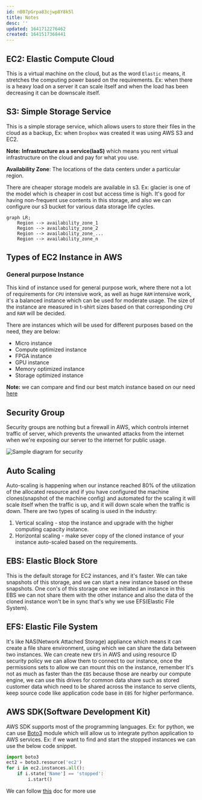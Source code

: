 ```yaml
---
id: nB07pGrpa83cjwp8Y8k5l
title: Notes
desc: ''
updated: 1641712276462
created: 1641517368441
---
```


## EC2: Elastic Compute Cloud

This is a virtual machine on the cloud, but as the word `Elastic` means, it stretches the computing power based on the requirements. Ex: when there is a heavy load on a server it can scale itself and when the load has been decreasing it can be downscale itself.

## S3: Simple Storage Service

This is a simple storage service, which allows users to store their files in the cloud as a backup, Ex: when `Dropbox` was created it was using AWS S3 and EC2.

**Note:** **Infrastructure as a service(IaaS)** which means you rent virtual infrastructure on the cloud and pay for what you use.

**Availability Zone**: The locations of the data centers under a particular region.

There are cheaper storage models are available in s3. Ex: glacier is one of the model which is cheaper in cost but access time is high. It's good for having non-frequent use contents in this storage, and also we can configure our s3 bucket for various data storage life cycles.

```mermaid
graph LR;
    Region --> availability_zone_1
    Region --> availability_zone_2
    Region --> availability_zone_...
    Region --> availability_zone_n
```

## Types of EC2 Instance in AWS

### General purpose Instance

This kind of instance used for general purpose work, where there not a lot of requirements for `CPU` intensive work, as well as huge `RAM` intensive work, it's a balanced instance which can be used for moderate usage. The size of the instance are measured in t-shirt sizes based on that corresponding `CPU` and `RAM` will be decided.

There are instances which will be used for different purposes based on the need, they are below:

* Micro instance
* Compute optimized instance
* FPGA instance
* GPU instance
* Memory optimized instance
* Storage optimized instance

**Note:** we can compare and find our best match instance based on our need [here](https://instances.vantage.sh)

## Security Group

Security groups are nothing but a firewall in AWS, which controls internet traffic of server, which prevents the unwanted attacks from the internet when we're exposing our server to the internet for public usage.

![Sample diagram for security](/assets/images/2022-01-08-18-20-35.png)

## Auto Scaling

Auto-scaling is happening when our instance reached 80% of the utilization of the allocated resource and if you have configured the machine clones(snapshot of the machine config) and automated for the scaling it will scale itself when the traffic is up, and it will down scale when the traffic is down. There are two types of scaling is used in the industry:

1. Vertical scaling - stop the instance and upgrade with the higher computing capacity instance.
2. Horizontal scaling - make sever copy of the cloned instance of your instance auto-scaled based on the requirements.

## EBS: Elastic Block Store

This is the default storage for EC2 instances, and it's faster. We can take snapshots of this storage, and we can start a new instance based on these snapshots. One con's of this storage one we initiated an instance in this EBS we can not share them with the other instance and also the data of the cloned instance won't be in sync
that's why we use EFS(Elastic File System).

## EFS: Elastic File System

It's like NAS(Network Attached Storage) appliance which means it can create a file share environment, using which we can share the data between two instances. We can create new `EFS` in AWS and using resource ID security policy we can allow them to connect to our instance, once the permissions sets to allow we can mount this on the instance, remember It's not as much as faster than the `EBS` because those are nearby our compute engine, we can use this drives for common data share such as stored customer data which need to be shared across the instance to serve clients, keep source code like application code base in `EBS` for higher performance.

## AWS SDK(Software Development Kit)

AWS SDK supports most of the programming languages. Ex: for python, we can use [Boto3](https://github.com/boto/boto3) module which will allow us to integrate python application to AWS services.
Ex: if we want to find and start the stopped instances we can use the below code snippet.

```python
import boto3
ect2 = boto3.resource('ec2')
for i in ec2.instances.all():
    if i.state['Name'] == 'stopped':
        i.start()
```

We can follow [this](https://boto3.amazonaws.com/v1/documentation/api/latest/index.html) doc for more use